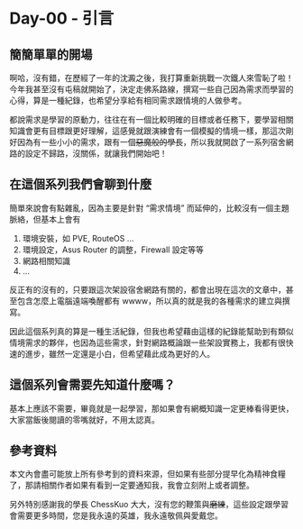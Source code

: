 # Day-00 - 引言

## 簡簡單單的開場

啊哈，沒有錯，在歷經了一年的沈澱之後，我打算重新挑戰一次鐵人來雪恥了啦！今年我甚至沒有屯稿就開始了，決定走佛系路線，撰寫一些自己因為需求而學習的心得，算是一種紀錄，也希望分享給有相同需求跟情境的人做參考。

都說需求是學習的原動力，往往在有一個比較明確的目標或者任務下，要學習相關知識會更有目標跟更好理解，這感覺就跟演練會有一個模擬的情境一樣，那這次剛好因為有一些小小的需求，跟有一個~~惡魔般的學長~~，所以我就開啟了一系列宿舍網路的設定不歸路，沒關係，就讓我們開始吧！

## 在這個系列我們會聊到什麼

簡單來說會有點雜亂，因為主要是針對 “需求情境” 而延伸的，比較沒有一個主題脈絡，但基本上會有

1. 環境安裝，如 PVE, RouteOS ...
2. 環境設定，Asus Router 的調整，Firewall 設定等等
3. 網路相關知識
4. ...

反正有的沒有的，只要跟這次架設宿舍網路有關的，都會出現在這次的文章中，甚至包含怎麼上電腦遠端喚醒都有 wwww，所以真的就是我的各種需求的建立與撰寫。

因此這個系列真的算是一種生活紀錄，但我也希望藉由這樣的紀錄能幫助到有類似情境需求的夥伴，也因為這些需求，針對網路概論跟一些架設實務上，我都有很快速的進步，雖然一定還是小白，但希望藉此成為更好的人。

## 這個系列會需要先知道什麼嗎？

基本上應該不需要，畢竟就是一起學習，那如果會有網概知識一定更棒看得更快，大家當飯後閱讀的零嘴就好，不用太認真。

## 參考資料

本文內會盡可能放上所有參考到的資料來源，但如果有些部分提早化為精神食糧了，那請相關作者如果有看到一定要通知我，我會立刻附上或者調整。

另外特別感謝我的學長 ChessKuo 大大，沒有您的鞭策與~~磨練~~，這些設定跟學習會需要更多時間，您是我永遠的英雄，我永遠敬佩與愛戴您。
